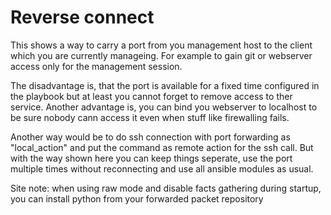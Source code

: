 Reverse connect
===============

This shows a way to carry a port from you management host to the client which you are currently manageing. For example to gain git or webserver access only for the management session. 

The disadvantage is, that the port is available for a fixed time configured in the playbook but at least you cannot forget to remove access to ther service. Another advantage is, you can bind you webserver to localhost to be sure nobody cann access it even when stuff like firewalling fails.

Another way would be to do ssh connection with port forwarding as "local_action" and put the command as remote action for the ssh call. But with the way shown here you can keep things seperate, use the port multiple times without reconnecting and use all ansible modules as usual.

Site note: when using raw mode and disable facts gathering during startup, you can install python from your forwarded packet repository
